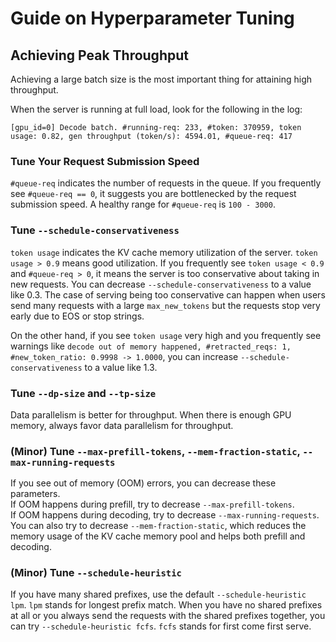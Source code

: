 # Guide on Hyperparameter Tuning

## Achieving Peak Throughput

Achieving a large batch size is the most important thing for attaining high throughput.

When the server is running at full load, look for the following in the log:

```[gpu_id=0] Decode batch. #running-req: 233, #token: 370959, token usage: 0.82, gen throughput (token/s): 4594.01, #queue-req: 417```

### Tune Your Request Submission Speed
`#queue-req` indicates the number of requests in the queue. If you frequently see `#queue-req == 0`, it suggests you are bottlenecked by the request submission speed.
A healthy range for `#queue-req` is `100 - 3000`.

### Tune `--schedule-conservativeness`
`token usage` indicates the KV cache memory utilization of the server. `token usage > 0.9` means good utilization.
If you frequently see `token usage < 0.9` and `#queue-req > 0`, it means the server is too conservative about taking in new requests. You can decrease `--schedule-conservativeness` to a value like 0.3.
The case of serving being too conservative can happen when users send many requests with a large `max_new_tokens` but the requests stop very early due to EOS or stop strings.

On the other hand, if you see `token usage` very high and you frequently see warnings like
`decode out of memory happened, #retracted_reqs: 1, #new_token_ratio: 0.9998 -> 1.0000`, you can increase `--schedule-conservativeness` to a value like 1.3.

### Tune `--dp-size` and `--tp-size`
Data parallelism is better for throughput. When there is enough GPU memory, always favor data parallelism for throughput.

### (Minor) Tune `--max-prefill-tokens`, `--mem-fraction-static`, `--max-running-requests`
If you see out of memory (OOM) errors, you can decrease these parameters.  
If OOM happens during prefill, try to decrease `--max-prefill-tokens`.  
If OOM happens during decoding, try to decrease `--max-running-requests`.  
You can also try to decrease `--mem-fraction-static`, which reduces the memory usage of the KV cache memory pool and helps both prefill and decoding.

### (Minor) Tune `--schedule-heuristic`
If you have many shared prefixes, use the default `--schedule-heuristic lpm`. `lpm` stands for longest prefix match.
When you have no shared prefixes at all or you always send the requests with the shared prefixes together,
you can try `--schedule-heuristic fcfs`. `fcfs` stands for first come first serve.
